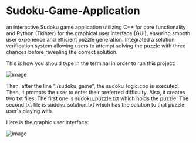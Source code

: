 # Sudoku-Game-Application

an interactive Sudoku game application utilizing C++ for core functionality and Python (Tkinter) for the graphical user interface (GUI), ensuring smooth user experience and efficient puzzle generation. Integrated a solution verification system allowing users to attempt solving the puzzle with three chances before revealing the correct solution.

This is how you should type in the terminal in order to run this project:

![image](https://github.com/user-attachments/assets/45074e2a-de25-4d9d-81c3-445262fda8a9)

Then, after the line "./sudoku_game", the sudoku_logic.cpp is executed. Then, it prompts the user to enter their preferred difficulty. Also, it creates two txt files.
The first one is sudoku_puzzle.txt which holds the puzzle. The second txt file is sudoku_solution.txt which has the solution to that puzzle user's playing with.

Here is the graphic user interface:

![image](https://github.com/user-attachments/assets/99054df7-6afd-4a19-96fd-2a2e1ccebf7e)
